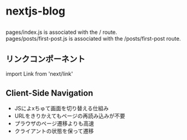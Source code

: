 # nextjs-blog



##  
pages/index.js is associated with the / route.<br>
pages/posts/first-post.js is associated with the /posts/first-post route.<br>

## リンクコンポーネント
import Link from 'next/link'

## Client-Side Navigation
- JSによxちゅて画面を切り替える仕組み
- URLをきりかえてもページの再読み込みが不要
- プラウザのページ遷移よりも高速
- クライアントの状態を保って遷移
